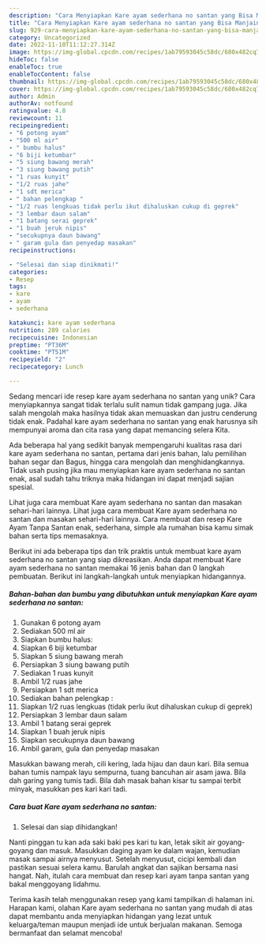 ```yaml
---
description: "Cara Menyiapkan Kare ayam sederhana no santan yang Bisa Manjain Lidah"
title: "Cara Menyiapkan Kare ayam sederhana no santan yang Bisa Manjain Lidah"
slug: 929-cara-menyiapkan-kare-ayam-sederhana-no-santan-yang-bisa-manjain-lidah
category: Uncategorized
date: 2022-11-10T11:12:27.314Z
image: https://img-global.cpcdn.com/recipes/1ab79593045c58dc/680x482cq70/kare-ayam-sederhana-no-santan-foto-resep-utama.jpg
hideToc: false
enableToc: true
enableTocContent: false
thumbnail: https://img-global.cpcdn.com/recipes/1ab79593045c58dc/680x482cq70/kare-ayam-sederhana-no-santan-foto-resep-utama.jpg
cover: https://img-global.cpcdn.com/recipes/1ab79593045c58dc/680x482cq70/kare-ayam-sederhana-no-santan-foto-resep-utama.jpg
author: Admin
authorAv: notfound
ratingvalue: 4.8
reviewcount: 11
recipeingredient:
- "6 potong ayam"
- "500 ml air"
- " bumbu halus"
- "6 biji ketumbar"
- "5 siung bawang merah"
- "3 siung bawang putih"
- "1 ruas kunyit"
- "1/2 ruas jahe"
- "1 sdt merica"
- " bahan pelengkap "
- "1/2 ruas lengkuas tidak perlu ikut dihaluskan cukup di geprek"
- "3 lembar daun salam"
- "1 batang serai geprek"
- "1 buah jeruk nipis"
- "secukupnya daun bawang"
- " garam gula dan penyedap masakan"
recipeinstructions:

- "Selesai dan siap dinikmati!"
categories:
- Resep
tags:
- kare
- ayam
- sederhana

katakunci: kare ayam sederhana 
nutrition: 289 calories
recipecuisine: Indonesian
preptime: "PT36M"
cooktime: "PT51M"
recipeyield: "2"
recipecategory: Lunch

---
```





Sedang mencari ide resep kare ayam sederhana no santan yang unik? Cara menyiapkannya sangat tidak terlalu sulit namun tidak gampang juga. Jika salah mengolah maka hasilnya tidak akan memuaskan dan justru cenderung tidak enak. Padahal kare ayam sederhana no santan yang enak harusnya sih mempunyai aroma dan cita rasa yang dapat memancing selera Kita.





Ada beberapa hal yang sedikit banyak mempengaruhi kualitas rasa dari kare ayam sederhana no santan, pertama dari jenis bahan, lalu pemilihan bahan segar dan Bagus, hingga cara mengolah dan menghidangkannya. Tidak usah pusing jika mau menyiapkan kare ayam sederhana no santan enak,      asal sudah tahu triknya maka hidangan ini dapat menjadi sajian spesial.














Lihat juga cara membuat Kare ayam sederhana no santan dan masakan sehari-hari lainnya. Lihat juga cara membuat Kare ayam sederhana no santan dan masakan sehari-hari lainnya. Cara membuat dan resep Kare Ayam Tanpa Santan enak, sederhana, simple ala rumahan bisa kamu simak bahan serta tips memasaknya.






Berikut ini ada beberapa tips dan trik praktis untuk membuat kare ayam sederhana no santan yang siap dikreasikan. Anda dapat membuat Kare ayam sederhana no santan memakai 16 jenis bahan dan 0 langkah pembuatan. Berikut ini langkah-langkah untuk menyiapkan hidangannya.

<!--inarticleads1-->

##### Bahan-bahan dan bumbu yang dibutuhkan untuk menyiapkan Kare ayam sederhana no santan:

1. Gunakan 6 potong ayam
1. Sediakan 500 ml air
1. Siapkan  bumbu halus:
1. Siapkan 6 biji ketumbar
1. Siapkan 5 siung bawang merah
1. Persiapkan 3 siung bawang putih
1. Sediakan 1 ruas kunyit
1. Ambil 1/2 ruas jahe
1. Persiapkan 1 sdt merica
1. Sediakan  bahan pelengkap :
1. Siapkan 1/2 ruas lengkuas (tidak perlu ikut dihaluskan cukup di geprek)
1. Persiapkan 3 lembar daun salam
1. Ambil 1 batang serai geprek
1. Siapkan 1 buah jeruk nipis
1. Siapkan secukupnya daun bawang
1. Ambil  garam, gula dan penyedap masakan


Masukkan bawang merah, cili kering, lada hijau dan daun kari. Bila semua bahan tumis nampak layu sempurna, tuang bancuhan air asam jawa. Bila dah garing yang tumis tadi. Bila dah masak bahan kisar tu sampai terbit minyak, masukkan pes kari kari tadi. 

<!--inarticleads2-->

##### Cara buat Kare ayam sederhana no santan:


1. Selesai dan siap dihidangkan!

Nanti pinggan tu kan ada saki baki pes kari tu kan, letak sikit air goyang-goyang dan masuk. Masukkan daging ayam ke dalam wajan, kemudian masak sampai airnya menyusut. Setelah menyusut, cicipi kembali dan pastikan sesuai selera kamu. Barulah angkat dan sajikan bersama nasi hangat. Nah, itulah cara membuat dan resep kari ayam tanpa santan yang bakal menggoyang lidahmu. 

Terima kasih telah menggunakan resep yang kami tampilkan di halaman ini. Harapan kami, olahan Kare ayam sederhana no santan yang mudah di atas dapat membantu anda menyiapkan hidangan yang lezat untuk keluarga/teman maupun menjadi ide untuk berjualan makanan. Semoga bermanfaat dan selamat mencoba!
